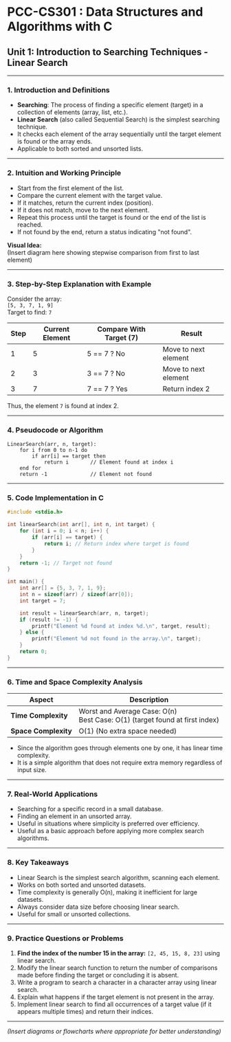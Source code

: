 # PCC-CS301 : Data Structures and Algorithms with C  
## Unit 1: Introduction to Searching Techniques - Linear Search

---

### 1. Introduction and Definitions

- **Searching**: The process of finding a specific element (target) in a collection of elements (array, list, etc.).
- **Linear Search** (also called Sequential Search) is the simplest searching technique.
- It checks each element of the array sequentially until the target element is found or the array ends.
- Applicable to both sorted and unsorted lists.

---

### 2. Intuition and Working Principle

- Start from the first element of the list.
- Compare the current element with the target value.
- If it matches, return the current index (position).
- If it does not match, move to the next element.
- Repeat this process until the target is found or the end of the list is reached.
- If not found by the end, return a status indicating "not found".

**Visual Idea:**  
(Insert diagram here showing stepwise comparison from first to last element)

---

### 3. Step-by-Step Explanation with Example

Consider the array:  
`[5, 3, 7, 1, 9]`  
Target to find: `7`

| Step | Current Element | Compare With Target (7) | Result              |
|-------|-----------------|------------------------|---------------------|
| 1     | 5               | 5 == 7 ? No            | Move to next element|
| 2     | 3               | 3 == 7 ? No            | Move to next element|
| 3     | 7               | 7 == 7 ? Yes           | Return index 2      |

Thus, the element `7` is found at index 2.

---

### 4. Pseudocode or Algorithm

```
LinearSearch(arr, n, target):
    for i from 0 to n-1 do
        if arr[i] == target then
            return i       // Element found at index i
    end for
    return -1              // Element not found
```

---

### 5. Code Implementation in C

```c
#include <stdio.h>

int linearSearch(int arr[], int n, int target) {
    for (int i = 0; i < n; i++) {
        if (arr[i] == target) {
            return i; // Return index where target is found
        }
    }
    return -1; // Target not found
}

int main() {
    int arr[] = {5, 3, 7, 1, 9};
    int n = sizeof(arr) / sizeof(arr[0]);
    int target = 7;

    int result = linearSearch(arr, n, target);
    if (result != -1) {
        printf("Element %d found at index %d.\n", target, result);
    } else {
        printf("Element %d not found in the array.\n", target);
    }
    return 0;
}
```

---

### 6. Time and Space Complexity Analysis

| Aspect                | Description                                  |
|-----------------------|----------------------------------------------|
| **Time Complexity**   | Worst and Average Case: O(n) <br> Best Case: O(1) (target found at first index)              |
| **Space Complexity**  | O(1) (No extra space needed)                  |

- Since the algorithm goes through elements one by one, it has linear time complexity.
- It is a simple algorithm that does not require extra memory regardless of input size.

---

### 7. Real-World Applications

- Searching for a specific record in a small database.
- Finding an element in an unsorted array.
- Useful in situations where simplicity is preferred over efficiency.
- Useful as a basic approach before applying more complex search algorithms.

---

### 8. Key Takeaways

- Linear Search is the simplest search algorithm, scanning each element.
- Works on both sorted and unsorted datasets.
- Time complexity is generally O(n), making it inefficient for large datasets.
- Always consider data size before choosing linear search.
- Useful for small or unsorted collections.

---

### 9. Practice Questions or Problems

1. **Find the index of the number 15 in the array:** `[2, 45, 15, 8, 23]` using linear search.
2. Modify the linear search function to return the number of comparisons made before finding the target or concluding it is absent.
3. Write a program to search a character in a character array using linear search.
4. Explain what happens if the target element is not present in the array.
5. Implement linear search to find all occurrences of a target value (if it appears multiple times) and return their indices.

---

*(Insert diagrams or flowcharts where appropriate for better understanding)*
